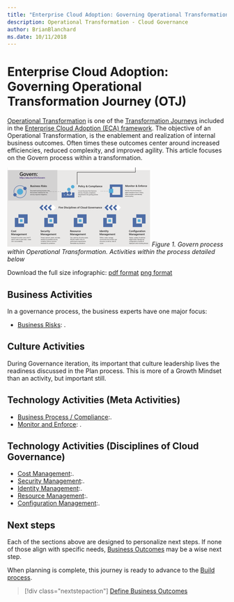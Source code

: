 ```yaml
---
title: "Enterprise Cloud Adoption: Governing Operational Transformation"
description: Operational Transformation - Cloud Governance
author: BrianBlanchard
ms.date: 10/11/2018
---
```


# Enterprise Cloud Adoption: Governing Operational Transformation Journey (OTJ)

[Operational Transformation](overview.md) is one of the [Transformation Journeys](../overview.md) included in the [Enterprise Cloud Adoption (ECA) framework](../../overview.md). The objective of an Operational Transformation, is the enablement and realization of internal business outcomes. Often times these outcomes center around increased efficiencies, reduced complexity, and improved agility. This article focuses on the Govern process within a transformation.

![Govern process within Operational Transformation](../../_images/operational-transformation-govern.png)
*Figure 1. Govern process within Operational Transformation. Activities within the process detailed below*

Download the full size infographic: [pdf format](../../_images/operational-transformation-infographic.png) [png format](../../_images/operational-transformation-infographic.pdf)

## Business Activities

In a governance process, the business experts have one major focus:

* [Business Risks](../business-strategy/business-risks.md): .

## Culture Activities

During Governance iteration, its important that culture leadership lives the readiness discussed in the Plan process. This is more of a Growth Mindset than an activity, but important still.

## Technology Activities (Meta Activities)

* [Business Process / Compliance](../governance/policy-compliance/overview.md):.
* [Monitor and Enforce](../governance/monitoring-enforcement/overview.md): .

## Technology Activities (Disciplines of Cloud Governance)

* [Cost Management](../governance/configuration-management/overview.md):.
* [Security Management](../governance/configuration-management/overview.md):.
* [Identity Management](../governance/configuration-management/overview.md):.
* [Resource Management](../governance/configuration-management/overview.md):.
* [Configuration Management](../governance/configuration-management/overview.md):.


## Next steps

Each of the sections above are designed to personalize next steps. If none of those align with specific needs, [Business Outcomes](../business-strategy/business-outcomes/overview.md) may be a wise next step.

When planning is complete, this journey is ready to advance to the [Build process](build.md).

> [!div class="nextstepaction"]
> [Define Business Outcomes](../business-strategy/business-outcomes/overview.md)